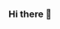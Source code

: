 ### Hi there 👋

<!--
**firtsLady/firtsLady** is a ✨ _special_ ✨ repository because its `README.md` (this file) appears on your GitHub profile.

Here are some ideas to get you started:
here is web based vacancy management system php project for Ambo University Woliso Campus. i am biggenner in coding and this is my first project. i hope you enjoy it.
- 🔭 I’m currently working on ...
- 🌱 I’m currently learning ...
- 👯 I’m looking to collaborate on ...
- 🤔 I’m looking for help with ...
- 💬 Ask me about ...
- 📫 How to reach me: ...
- 😄 Pronouns: ...
- ⚡ Fun fact: ...
-->
